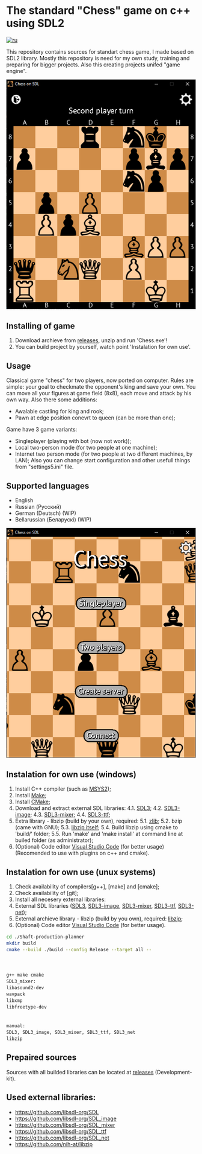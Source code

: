 # The standard "Chess" game on c++ using SDL2
[![ru](https://img.shields.io/badge/lang-ru-green.svg)](https://github.com/kolyaka32/SDL-net-chess/blob/main/README-ru.md)

This repository contains sources for standart chess game, I made based on SDL2 library.
Mostly this repository is need for my own study, training and preparing for bigger projects.
Also this creating projects unifed "game engine".

![Screenshot of game](/screenshots/game-main-en.png?raw=true)

## Installing of game
1. Download archieve from [releases](https://github.com/kolyaka32/SDL-net-chess/releases), unzip and run 'Chess.exe'!
2. You can build project by yourself, watch point 'Instalation for own use'.


## Usage
Classical game "chess" for two players, now ported on computer.
Rules are simple: your goal to checkmate the opponent's king and save your own.
You can move all your figures at game field (8x8), each move and attack by his own way.
Also there some additions:
* Awalable castling for king and rook;
* Pawn at edge position conevrt to queen (can be more than one);

Game have 3 game variants: 
* Singleplayer (playing with bot (now not work));
* Local two-person mode (for two people at one machine);
* Internet two person mode (for two people at two different machines, by LAN);
Also you can change start configuration and other usefull things from "settings5.ini" file.


## Supported languages
* English
* Russian (Русский)
* German (Deutsch) (WIP)
* Bellarussian (Беларускі) (WIP)


![Screenshot of menu](/screenshots/game-menu-en.png?raw=true)


## Instalation for own use (windows)
1. Install C++ compiler (such as [MSYS2](https://www.msys2.org/#installation));
2. Install [Make](https://sourceforge.net/projects/gnuwin32/files/make/3.81/make-3.81.exe/download);
3. Install [CMake](https://sourceforge.net/projects/cmake.mirror/);
4. Download and extract external SDL libraries:
4.1. [SDL3](https://github.com/libsdl-org/SDL/releases);
4.2. [SDL3-image](https://github.com/libsdl-org/SDL_image/releases);
4.3. [SDL3-mixer](https://github.com/libsdl-org/SDL_mixer/releases);
4.4. [SDL3-ttf](https://github.com/libsdl-org/SDL_ttf/releases);
5. Extra library - libzip (build by your own), required:
5.1. [zlib](https://www.zlib.net/);
5.2. bzip (came with GNU);
5.3. [libzip itself](https://libzip.org/download/);
5.4. Build libzip using cmake to 'build/' folder;
5.5. Run 'make' and 'make install' at command line at builed folder (as administrator);
6. (Optional) Code editor [Visual Studio Code](https://code.visualstudio.com/download) (for better usage) (Recomended to use with plugins on c++ and cmake).


## Instalation for own use (unux systems)
1. Check availability of compilers[g++], [make] and [cmake];
2. Check availability of [git];
3. Install all necesery external libraries:
4. External SDL libraries ([SDL3](https://github.com/libsdl-org/SDL/releases), [SDL3-image](https://github.com/libsdl-org/SDL_image/releases), [SDL3-mixer](https://github.com/libsdl-org/SDL_mixer/releases), [SDL3-ttf](https://github.com/libsdl-org/SDL_ttf/releases), [SDL3-net](https://github.com/libsdl-org/SDL_net/releases));
5. External archieve library - libzip (build by you own), required: [libzip](https://libzip.org/download/);
6. (Optional) Code editor [Visual Studio Code](https://code.visualstudio.com/download) (for better usage).
```bash
cd ./Shaft-production-planner
mkdir build
cmake --build ./build --config Release --target all --



g++ make cmake
SDL3_mixer:
libasound2-dev
wavpack
libxmp
libfreetype-dev


manual:
SDL3, SDL3_image, SDL3_mixer, SDL3_ttf, SDL3_net
libzip
```


## Prepaired sources
Sources with all builded libraries can be located at [releases](https://github.com/kolyaka32/Astroshuter-on-SDL/releases) (Development-kit).


## Used external libraries:
* https://github.com/libsdl-org/SDL
* https://github.com/libsdl-org/SDL_image
* https://github.com/libsdl-org/SDL_mixer
* https://github.com/libsdl-org/SDL_ttf
* https://github.com/libsdl-org/SDL_net
* https://github.com/nih-at/libzip
